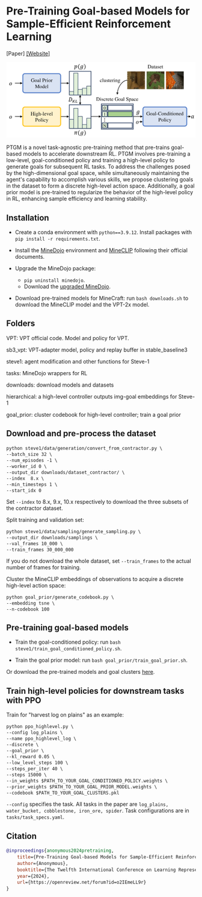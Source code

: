 # Pre-Training Goal-based Models for Sample-Efficient Reinforcement Learning
<div align="center>

[[Paper]](https://openreview.net/forum?id=o2IEmeLL9r)
[[Website]](https://sites.google.com/view/ptgm-iclr) 

![](fig/ptgm.png)

</div>

PTGM is a novel task-agnostic pre-training method that pre-trains goal-based models to accelerate downstream RL. PTGM involves pre-training a low-level, goal-conditioned policy and training a high-level policy to generate goals for subsequent RL tasks. To address the challenges posed by the high-dimensional goal space, while simultaneously maintaining the agent's capability to accomplish various skills, we propose clustering goals in the dataset to form a discrete high-level action space. Additionally, a goal prior model is pre-trained to regularize the behavior of the high-level policy in RL, enhancing sample efficiency and learning stability. 

## Installation

- Create a conda environment with `python==3.9.12`. Install packages with `pip install -r requirements.txt`.

- Install the [MineDojo](https://github.com/MineDojo/MineDojo) environment and [MineCLIP](https://github.com/MineDojo/MineCLIP) following their official documents.

- Upgrade the MineDojo package:
  - `pip uninstall minedojo`.
  - Download the [upgraded MineDojo](https://github.com/PKU-RL/MCEnv).
 

- Download pre-trained models for MineCraft: run `bash downloads.sh` to download the MineCLIP model and the VPT-2x model.



## Folders
VPT: VPT official code. Model and policy for VPT.

sb3_vpt: VPT-adapter model, policy and replay buffer in stable_baseline3

steve1: agent modification and other functions for Steve-1

tasks: MineDojo wrappers for RL

downloads: download models and datasets

hierarchical: a high-level controller outputs img-goal embeddings for Steve-1

goal_prior: cluster codebook for high-level controller; train a goal prior



## Download and pre-process the dataset
```
python steve1/data/generation/convert_from_contractor.py \
--batch_size 32 \
--num_episodes -1 \
--worker_id 0 \
--output_dir downloads/dataset_contractor/ \
--index  8.x \
--min_timesteps 1 \
--start_idx 0
```
Set `--index` to 8.x, 9.x, 10.x respectively to download the three subsets of the contractor dataset. 

Split training and validation set:
```
python steve1/data/sampling/generate_sampling.py \
--output_dir downloads/samplings \
--val_frames 10_000 \
--train_frames 30_000_000
```
If you do not download the whole dataset, set `--train_frames` to the actual number of frames for training.

Cluster the MineCLIP embeddings of observations to acquire a discrete high-level action space:
```
python goal_prior/generate_codebook.py \
--embedding tsne \
--n-codebook 100
```

## Pre-training goal-based models 
- Train the goal-conditioned policy: run `bash steve1/train_goal_conditioned_policy.sh`.

- Train the goal prior model: run `bash goal_prior/train_goal_prior.sh`.

Or download the pre-trained models and goal clusters [here](https://disk.pku.edu.cn/link/AAFD7852E16FFB43E09FB2BD34E7B41E7B).


## Train high-level policies for downstream tasks with PPO

Train for "harvest log on plains" as an example:
```
python ppo_highlevel.py \
--config log_plains \
--name ppo_highlevel_log \
--discrete \
--goal_prior \
--kl_reward 0.05 \
--low_level_steps 100 \
--steps_per_iter 40 \
--steps 15000 \
--in_weights $PATH_TO_YOUR_GOAL_CONDITIONED_POLICY.weights \
--prior_weights $PATH_TO_YOUR_GOAL_PRIOR_MODEL.weights \
--codebook $PATH_TO_YOUR_GOAL_CLUSTERS.pkl 
```

`--config` specifies the task. All tasks in the paper are `log_plains, water_bucket, cobblestone, iron_ore, spider`. Task configurations are in `tasks/task_specs.yaml`.


## Citation
```bibtex
@inproceedings{anonymous2024pretraining,
    title={Pre-Training Goal-based Models for Sample-Efficient Reinforcement Learning},
    author={Anonymous},
    booktitle={The Twelfth International Conference on Learning Representations},
    year={2024},
    url={https://openreview.net/forum?id=o2IEmeLL9r}
}
```